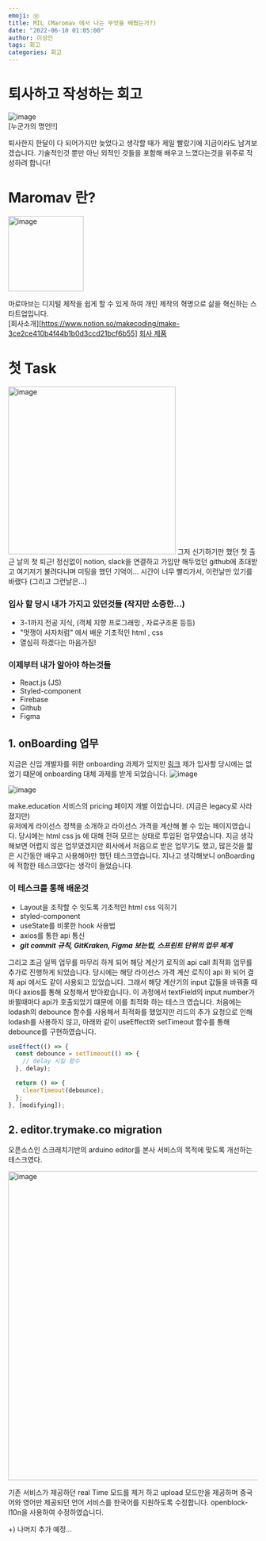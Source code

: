 ```yaml
---
emoji: Ⓜ
title: MIL (Maromav 에서 나는 무엇을 배웠는가?)
date: "2022-06-10 01:05:00"
author: 이성인
tags: 회고
categories: 회고
---
```


# 퇴사하고 작성하는 회고

![image](https://user-images.githubusercontent.com/77886826/191720670-41748d64-9a29-4187-b20c-260a6fd7d1d2.png)  
[누군가의 명언!!]

퇴사한지 한달이 다 되어가지만 늦었다고 생각할 때가 제일 빨랐기에 지금이라도 남겨보겠습니다.
기술적인것 뿐만 아닌 외적인 것들을 포함해 배우고 느꼈다는것을 위주로 작성하려 합니다!

# Maromav 란?

<img width="152" alt="image" src="https://user-images.githubusercontent.com/77886826/191723516-ea11bed1-0564-46dd-ac53-4bfd6de2cef7.png">

마로마브는 디지털 제작을 쉽게 할 수 있게 하여 개인 제작의 혁명으로 삶을 혁신하는 스타트업입니다.  
[회사소개][https://www.notion.so/makecoding/make-3ce2ce410b4f44b1b0d3ccd21bcf6b55]
[회사 제품](https://play.google.com/store/search?q=Make&c=apps)

# 첫 Task

<img width="338" alt="image" src="https://user-images.githubusercontent.com/77886826/191722430-7487d5f9-49ff-4a17-bc42-6466c9dd6557.png">
그저 신기하기만 했던 첫 출근 날의 첫 퇴근! 
정신없이 notion, slack을 연결하고 가입만 해두었던 github에 초대받고 여기저기 불려다니며 미팅을 했던 기억이...
시간이 너무 빨리가서, 이런날만 있기를 바랬다 (그리고 그런날은...)

### 입사 할 당시 내가 가지고 있던것들 (작지만 소중한...)

- 3-1까지 전공 지식, (객체 지향 프로그래밍 , 자료구조론 등등)
- "멋쟁이 사자처럼" 에서 배운 기초적인 html , css
- 열심히 하겠다는 마음가짐!

### 이제부터 내가 알아야 하는것들

- React.js (JS)
- Styled-component
- Firebase
- Github
- Figma

## 1. onBoarding 업무

지금은 신입 개발자를 위한 onboarding 과제가 있지만 [링크](https://github.com/EXIT-MAKE/make.front.onboarding)
제가 입사할 당시에는 없었기 떄문에 onboarding 대체 과제를 받게 되었습니다.
![image](https://user-images.githubusercontent.com/77886826/191727198-dbc19560-3e4e-4409-a6d3-3314b80a0e90.png)

![image](https://user-images.githubusercontent.com/77886826/191727211-973fd74e-34c4-41f1-a662-ee5483c3b0af.png)

make.education 서비스의 pricing 페이지 개발 이었습니다. (지금은 legacy로 사라졌지만)  
유저에게 라이선스 정책을 소개하고 라이선스 가격을 계산해 볼 수 있는 페이지였습니다.
당시에는 html css js 에 대해 전혀 모르는 상태로 투입된 업무였습니다. 지금 생각해보면 어렵지 않은 업무였겠지만 회사에서 처음으로 받은 업무기도 했고, 많은것을 짧은 시간동안 배우고 사용해야만 했던 테스크였습니다. 지나고 생각해보니 onBoarding에 적합한 테스크였다는 생각이 들었습니다.

### 이 테스크를 통해 배운것

- Layout을 조작할 수 잇도록 기초적인 html css 익히기
- styled-component
- useState를 비롯한 hook 사용법
- axios를 통한 api 통신
- **_git commit 규칙, GitKraken, Figma 보는법, 스프린트 단위의 업무 체계_**

그리고 조금 일찍 업무를 마무리 하게 되어 해당 계산기 로직의 api call 최적화 업무를 추가로 진행하게 되었습니다. 당시에는 해당 라이선스 가격 계산 로직이 api 화 되어 결제 api 에서도 같이 사용되고 있었습니다. 그래서 해당 계산기의 input 값들을 바꿔줄 때마다 axios를 통해 요청해서 받아왔습니다. 이 과정에서 textField의 input number가 바뀔때마다 api가 호출되었기 떄문에 이를 최적화 하는 테스크 였습니다. 처음에는 lodash의 debounce 함수를 사용해서 최적화를 했었지만 리드의 추가 요청으로 인해 lodash를 사용하지 않고, 아래와 같이 useEffect와 setTimeout 함수를 통해 debounce를 구현하였습니다.

```js
useEffect(() => {
  const debounce = setTimeout(() => {
    // delay 시킬 함수
  }, delay);

  return () => {
    clearTimeout(debounce);
  };
}, [modifying]);
```

## 2. editor.trymake.co migration

오픈소스인 스크래치기반의 arduino editor를 본사 서비스의 목적에 맞도록 개선하는 테스크였다.

<img width="623" alt="image" src="https://user-images.githubusercontent.com/77886826/191732352-273e69f6-b17b-4cbd-9b87-0ea70b374ce6.png">

기존 서비스가 제공하던 real Time 모드를 제거 하고 upload 모드만을 제공하며 중국어와 영어만 제공되던 언어 서비스를 한국어를 지원하도록 수정합니다. openblock-l10n을 사용하여 수정하였습니다.

+) 나머지 추가 예정...
